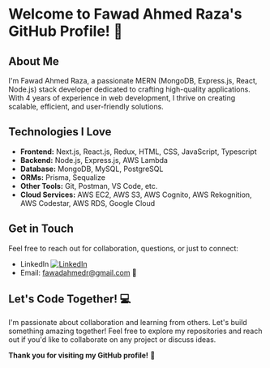 # Welcome to Fawad Ahmed Raza's GitHub Profile! 👋

## About Me

I'm Fawad Ahmed Raza, a passionate MERN (MongoDB, Express.js, React, Node.js) stack developer dedicated to crafting high-quality applications. With 4 years of experience in web development, I thrive on creating scalable, efficient, and user-friendly solutions.

## Technologies I Love

- **Frontend:** Next.js, React.js, Redux, HTML, CSS, JavaScript, Typescript
- **Backend:** Node.js, Express.js, AWS Lambda
- **Database:** MongoDB, MySQL, PostgreSQL
- **ORMs:** Prisma, Sequalize
- **Other Tools:** Git, Postman, VS Code, etc.
- **Cloud Services:** AWS EC2, AWS S3, AWS Cognito, AWS Rekognition, AWS Codestar, AWS RDS, Google Cloud

## Get in Touch

Feel free to reach out for collaboration, questions, or just to connect:

- LinkedIn [![LinkedIn](https://img.shields.io/badge/LinkedIn-Connect-blue?style=flat&logo=linkedin)](www.linkedin.com/in/fawadahmedraza) 
- Email: fawadahmedr@gmail.com 📧

## Let's Code Together! 💻

I'm passionate about collaboration and learning from others. Let's build something amazing together! Feel free to explore my repositories and reach out if you'd like to collaborate on any project or discuss ideas.

**Thank you for visiting my GitHub profile!** 🚀
